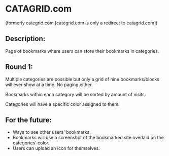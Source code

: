 # CATAGRID.com

(formerly categrid.com [categrid.com is only a redirect to catagrid.com]) 


## Description:

Page of bookmarks where users can store their bookmarks in categories. 


## Round 1: 

Multiple categories are possible but only a grid of nine bookmarks/blocks will ever show at a time. No paging either. 

Bookmarks within each category will be sorted by amount of visits. 

Categories will have a specific color assigned to them.



## For the future:

* Ways to see other users' bookmarks.
* Bookmarks will use a screenshot of the bookmarked site overlaid on the categories' color. 
* Users can upload an icon for themselves. 

